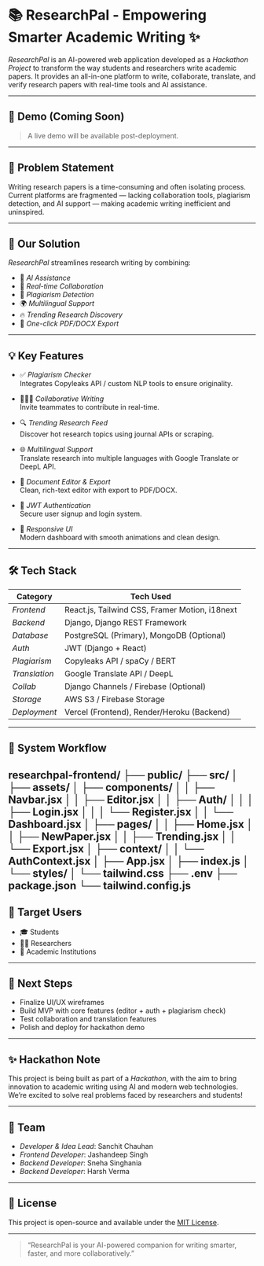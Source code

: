 # 📚 ResearchPal - Empowering Smarter Academic Writing ✨

*ResearchPal* is an AI-powered web application developed as a *Hackathon Project* to transform the way students and researchers write academic papers. It provides an all-in-one platform to write, collaborate, translate, and verify research papers with real-time tools and AI assistance.

---

## 🚀 Demo (Coming Soon)

> A live demo will be available post-deployment.

---

## 🧠 Problem Statement

Writing research papers is a time-consuming and often isolating process. Current platforms are fragmented — lacking collaboration tools, plagiarism detection, and AI support — making academic writing inefficient and uninspired.

---

## 🎯 Our Solution

*ResearchPal* streamlines research writing by combining:

- 🧠 *AI Assistance*
- 🤝 *Real-time Collaboration*
- 🧪 *Plagiarism Detection*
- 🌍 *Multilingual Support*
- 🔥 *Trending Research Discovery*
- 📄 *One-click PDF/DOCX Export*

---

## 💡 Key Features

- ✅ *Plagiarism Checker*  
  Integrates Copyleaks API / custom NLP tools to ensure originality.

- 🧑‍🤝‍🧑 *Collaborative Writing*  
  Invite teammates to contribute in real-time.

- 🔍 *Trending Research Feed*  
  Discover hot research topics using journal APIs or scraping.

- 🌐 *Multilingual Support*  
  Translate research into multiple languages with Google Translate or DeepL API.

- 📝 *Document Editor & Export*  
  Clean, rich-text editor with export to PDF/DOCX.

- 🔐 *JWT Authentication*  
  Secure user signup and login system.

- 🌈 *Responsive UI*  
  Modern dashboard with smooth animations and clean design.

---

## 🛠 Tech Stack

| Category        | Tech Used |
|-----------------|-----------|
| *Frontend*    | React.js, Tailwind CSS, Framer Motion, i18next |
| *Backend*     | Django, Django REST Framework |
| *Database*    | PostgreSQL (Primary), MongoDB (Optional) |
| *Auth*        | JWT (Django + React) |
| *Plagiarism*  | Copyleaks API / spaCy / BERT |
| *Translation* | Google Translate API / DeepL |
| *Collab*      | Django Channels / Firebase (Optional) |
| *Storage*     | AWS S3 / Firebase Storage |
| *Deployment*  | Vercel (Frontend), Render/Heroku (Backend) |

---

## 🧭 System Workflow

researchpal-frontend/
├── public/
├── src/
│   ├── assets/
│   ├── components/
│   │   ├── Navbar.jsx
│   │   ├── Editor.jsx
│   │   ├── Auth/
│   │   │   ├── Login.jsx
│   │   │   └── Register.jsx
│   │   └── Dashboard.jsx
│   ├── pages/
│   │   ├── Home.jsx
│   │   ├── NewPaper.jsx
│   │   ├── Trending.jsx
│   │   └── Export.jsx
│   ├── context/
│   │   └── AuthContext.jsx
│   ├── App.jsx
│   ├── index.js
│   └── styles/
│       └── tailwind.css
├── .env
├── package.json
└── tailwind.config.js
---

## 👥 Target Users

- 🎓 Students  
- 🧑‍🔬 Researchers  
- 🏫 Academic Institutions  

---

## 📌 Next Steps

- Finalize UI/UX wireframes  
- Build MVP with core features (editor + auth + plagiarism check)  
- Test collaboration and translation features  
- Polish and deploy for hackathon demo  

---

## ✨ Hackathon Note

This project is being built as part of a *Hackathon*, with the aim to bring innovation to academic writing using AI and modern web technologies. We’re excited to solve real problems faced by researchers and students!

---

## 🤝 Team

- *Developer & Idea Lead*: Sanchit Chauhan
- *Frontend Developer*: Jashandeep Singh
- *Backend Developer*: Sneha Singhania
- *Backend Developer*: Harsh Verma

---

## 📄 License

This project is open-source and available under the [MIT License](LICENSE).

---

> “ResearchPal is your AI-powered companion for writing smarter, faster, and more collaboratively.”
